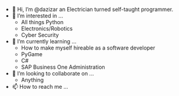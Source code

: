 - 👋 Hi, I’m @dazizar an Electrician turned self-taught programmer.
- 👀 I’m interested in ...
  - All things Python
  - Electronics/Robotics
  - Cyber Security
- 🌱 I’m currently learning ...
  - How to make myself hireable as a software developer
  - PyGame
  - C#
  - SAP Business One Administration
- 💞️ I’m looking to collaborate on ...
  - Anything
- 📫 How to reach me ...

<!---
dazizar/dazizar is a ✨ special ✨ repository because its `README.md` (this file) appears on your GitHub profile.
You can click the Preview link to take a look at your changes.
--->
